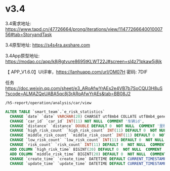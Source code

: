 # v3.4

3.4需求地址: https://www.tapd.cn/47726664/prong/iterations/view/1147726664001000756#tab=StoryandTask

3.4原型地址: https://s4s4ra.axshare.com

3.4App原型地址: https://modao.cc/app/k8jRgtvure8695tKLWT22J#screen=sl4z71pkaw5j8jk

【 APP_V1.6.0】UI评审，https://lanhuapp.com/url/OM07H  密码: 7DIF

任务 https://doc.weixin.qq.com/sheet/e3_ARoAfwYrAEs2e4VB7b7SoCQU3H8uS?scode=ALMAZQeUABA5qc8j3rARoAfwYrAEs&tab=BB08J2

```shell
/h5-report/operation/analysis/car/view
```

```sql
ALTER TABLE `smart_team`.`e_risk_statistics`   
  CHANGE `date` `date` VARCHAR(20) CHARSET utf8mb4 COLLATE utf8mb4_general_ci NOT NULL  COMMENT '同步日期',
  CHANGE `car_id` `car_id` INT(11) NOT NULL  COMMENT '车辆id',
  CHANGE `distance` `distance` DOUBLE DEFAULT 0  NOT NULL  COMMENT '里程',
  CHANGE `high_risk_count` `high_risk_count` INT(11) DEFAULT 0  NOT NULL  COMMENT '高风险数量',
  CHANGE `middle_risk_count` `middle_risk_count` INT(11) DEFAULT 0  NOT NULL  COMMENT '中风险数量',
  CHANGE `low_risk_count` `low_risk_count` INT(11) DEFAULT 0  NOT NULL  COMMENT '低风险数量',
  CHANGE `risk_count` `risk_count` INT(11) DEFAULT 0  NOT NULL  COMMENT '总风险数量',
  ADD COLUMN `high_risk_time` BIGINT(20) DEFAULT 0  NOT NULL  COMMENT '高风险事件持续时长' AFTER `risk_count`,
  ADD COLUMN `middle_risk_time` BIGINT(20) DEFAULT 0  NOT NULL  COMMENT '中风险事件持续时长' AFTER `high_risk_time`,
  CHANGE `create_time` `create_time` DATETIME DEFAULT CURRENT_TIMESTAMP   NOT NULL  COMMENT '创建时间',
  CHANGE `update_time` `update_time` DATETIME DEFAULT CURRENT_TIMESTAMP ON UPDATE CURRENT_TIMESTAMP  NOT NULL  COMMENT '更新时间';
```